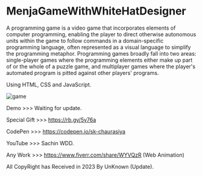 # MenjaGameWithWhiteHatDesigner
A programming game is a video game that incorporates elements of computer programming, enabling the player to direct otherwise autonomous units within the game to follow commands in a domain-specific programming language, often represented as a visual language to simplify the programming metaphor. Programming games broadly fall into two areas: single-player games where the programming elements either make up part of or the whole of a puzzle game, and multiplayer games where the player's automated program is pitted against other players' programs.

Using HTML, CSS and JavaScript.

![game](https://user-images.githubusercontent.com/97239651/194749216-bbb4679a-8dbb-45b2-b11a-faa41aba2be7.PNG)


Demo >>> Waiting for update.

Special Gift >>> https://rb.gy/5y76a

CodePen >>> https://codepen.io/sk-chaurasiya

YouTube >>> Sachin WDD.

Any Work >>> https://www.fiverr.com/share/WYVQzR (Web Animation)

All CopyRight has Received in 2023 By UnKnown (Update).
